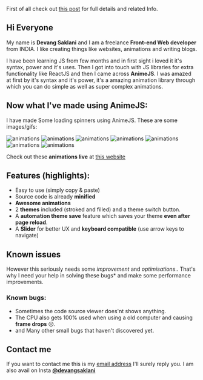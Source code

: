 First of all check out [this post](https://dev.to/devang/new-javascript-animejs-spinners-for-website-examples-source-code-4j8e) for full details and related Info.

## Hi Everyone 
My name is **Devang Saklani** and I am a freelance **Front-end Web developer** from INDIA. I like creating things like websites, animations and writing blogs.

I have been learning JS from few months and in first sight i loved it it's syntax, power and it's  uses. Then I got into touch with JS libraries for extra functionality like ReactJS and then I came across **AnimeJS**. I was amazed at first by it's syntax and it's power, it's a amazing animation library through which you can do simple as well as super complex animations.


## Now what I've made using AnimeJS:

I have made Some loading spinners using AnimeJS. These are some images/gifs:

![animations](https://dev-to-uploads.s3.amazonaws.com/uploads/articles/5wsouijbxufa8cdad7kp.gif)
![animations](https://dev-to-uploads.s3.amazonaws.com/uploads/articles/de87afx0qy4gddl3gzcc.gif)
![animations](https://dev-to-uploads.s3.amazonaws.com/uploads/articles/w1a04f1tqdjfrgrflsxf.gif)
![animations](https://dev-to-uploads.s3.amazonaws.com/uploads/articles/084hcoojnj0xknedabql.gif)
![animations](https://dev-to-uploads.s3.amazonaws.com/uploads/articles/paop6iy9h90ld394dw86.gif)
![animations](https://dev-to-uploads.s3.amazonaws.com/uploads/articles/j5fk1ah0x99doff3cfh6.gif)
![animations](https://dev-to-uploads.s3.amazonaws.com/uploads/articles/kbgtlu3zbig8iddec70u.gif)

Check out these **animations live** at [this website](https://devang47.github.io/Javascript-animated-Spinners-with-AnimeJS/)

## Features (highlights):

 - Easy to use (simply copy & paste)
 - Source code is already **minified**
 - **Awesome animations**
 - 2 **themes** included (stroked and filled) and a theme switch button.
 - A **automation theme save** feature which saves your theme **even after page reload**.
 - A **Slider** for better UX and **keyboard compatible** (use arrow keys to navigate)

## Known issues

However this seriously needs some *improvement* and *optimisations*.. That's why I need your help in solving these bugs* and make some performance improvements.




### Known bugs:
 - Sometimes the code source viewer does'nt shows anything.
 - The CPU also gets 100% used when using a old computer and causing **frame drops** 😥.
 - and Many other small bugs that haven't discovered yet.

## Contact me

If you want to contact me this is my [email address](mailto:devangsaklani@gmail.com) I'll surely reply you. 
I am also avail on Insta **[@devangsaklani](https://www.instagram.com/devangsaklani/)**

